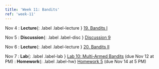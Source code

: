 ```yaml
---
title: 'Week 11: Bandits'
ref: 'week-11'
---
```


Nov 4
: **Lecture**{: .label .label-lecture } [19. Bandits I](lecture/lec19)

Nov 5
: **Discussion**{: .label .label-disc } [Discussion 9]()

Nov 6
: **Lecture**{: .label .label-lecture } [20. Bandits II](lecture/lec20)

Nov 7
: **Lab**{: .label .label-lab } [Lab 10: Multi-Armed Bandits](https://data102.datahub.berkeley.edu/) (due Nov 12 at PM)
: **Homework**{: .label .label-hw} [Homework 5](https://data102.datahub.berkeley.edu/) (due Nov 14 at 5 PM)
